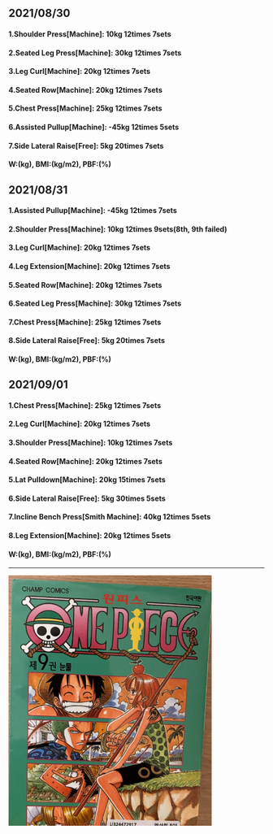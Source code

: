 ## 2021/08/30
#### 1.Shoulder Press\[Machine\]: 10kg 12times 7sets
#### 2.Seated Leg Press\[Machine\]: 30kg 12times 7sets
#### 3.Leg Curl\[Machine\]: 20kg 12times 7sets
#### 4.Seated Row\[Machine\]: 20kg 12times 7sets
#### 5.Chest Press\[Machine\]: 25kg 12times 7sets
#### 6.Assisted Pullup\[Machine\]: -45kg 12times 5sets
#### 7.Side Lateral Raise\[Free\]: 5kg 20times 7sets
#### W:(kg), BMI:(kg/m2), PBF:(%)

## 2021/08/31
#### 1.Assisted Pullup\[Machine\]: -45kg 12times 7sets
#### 2.Shoulder Press\[Machine\]: 10kg 12times 9sets(8th, 9th failed)
#### 3.Leg Curl\[Machine\]: 20kg 12times 7sets
#### 4.Leg Extension\[Machine\]: 20kg 12times 7sets
#### 5.Seated Row\[Machine\]: 20kg 12times 7sets
#### 6.Seated Leg Press\[Machine\]: 30kg 12times 7sets
#### 7.Chest Press\[Machine\]: 25kg 12times 7sets
#### 8.Side Lateral Raise\[Free\]: 5kg 20times 7sets
#### W:(kg), BMI:(kg/m2), PBF:(%)


## 2021/09/01
#### 1.Chest Press\[Machine\]: 25kg 12times 7sets
#### 2.Leg Curl\[Machine\]: 20kg 12times 7sets
#### 3.Shoulder Press\[Machine\]: 10kg 12times 7sets
#### 4.Seated Row\[Machine\]: 20kg 12times 7sets
#### 5.Lat Pulldown\[Machine\]: 20kg 15times 7sets
#### 6.Side Lateral Raise\[Free\]: 5kg 30times 5sets
#### 7.Incline Bench Press\[Smith Machine\]: 40kg 12times 5sets
#### 8.Leg Extension\[Machine\]: 20kg 12times 5sets
#### W:(kg), BMI:(kg/m2), PBF:(%)

---
<img src='./_resources/__009.png' width='400px' />
